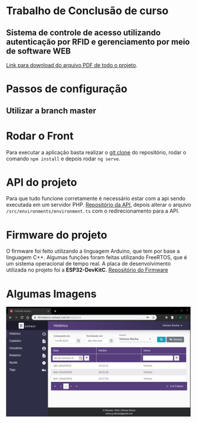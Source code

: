 # Trabalho de Conclusão de curso

## Sistema de controle de acesso utilizando autenticação por RFID e gerenciamento por meio de software WEB

[Link para download do arquivo PDF de todo o projeto](https://www.monografias.ufop.br/handle/35400000/2222).

# Passos de configuração

## Utilizar a branch master

# Rodar o Front

Para executar a aplicação basta realizar o [git clone](https://github.com/viniciusrufop/controle_acesso_angular.git) do repositório, rodar o comando `npm install` e depois rodar `ng serve`.

# API do projeto

Para que tudo funcione corretamente é necessário estar com a api sendo executada em um servidor PHP. [Repositório da API](https://github.com/viniciusrufop/controle_acesso_lumen.git), depois alterar o arquivo `/src/environments/environment.ts` com o redirecionamento para a API.


# Firmware do projeto

O firmware foi feito utilizando a linguagem Arduino, que tem por base a linguagem C++. Algumas funções foram feitas utilizando FreeRTOS, que é um sistema operacional de tempo real. A placa de desenvolvimento utilizada no projeto foi a **ESP32-DevKitC**. [Repositório do Firmware](https://github.com/viniciusrufop/controle_acesso_firmware.git)

# Algumas Imagens

<img src="src/assets/img/page_historico.png" width="500">